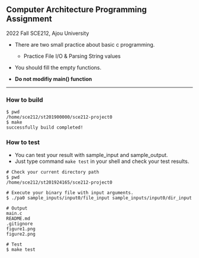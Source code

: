 Computer Architecture Programming Assignment   
---------------------------------------------
2022 Fall SCE212, Ajou University

* There are two small practice about basic c programming.
  * Practice File I/O & Parsing String values 

* You should fill the empty functions.
* **Do not modifiy main() function**
  
---------------------------------------------

### How to build
```shell
$ pwd
/home/sce212/st201900000/sce212-project0
$ make
successfully build completed!
```

### How to test
* You can test your result with sample_input and sample_output.
* Just type command `make test` in your shell and check your test results.

```shell
# Check your current directory path
$ pwd
/home/sce212/st201924165/sce212-project0

# Execute your binary file with input arguments.
$ ./pa0 sample_inputs/input0/file_input sample_inputs/input0/dir_input

# Output
main.c
README.md
.gitignore
figure1.png
figure2.png

# Test
$ make test
```
